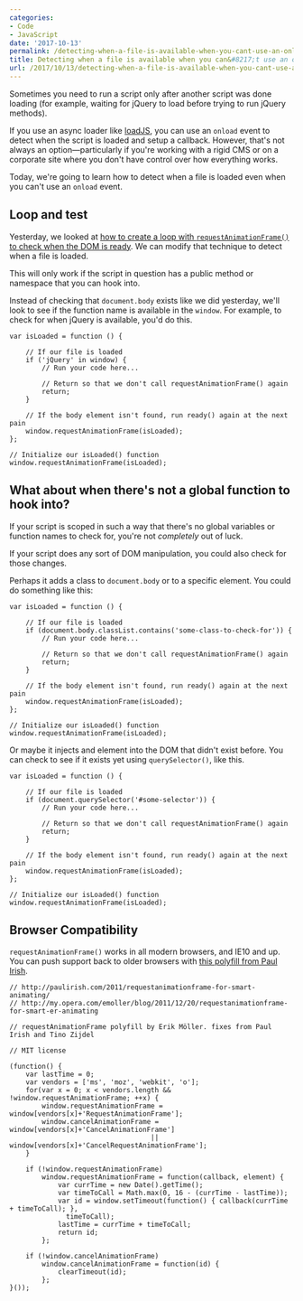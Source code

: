 ```yaml
---
categories:
- Code
- JavaScript
date: '2017-10-13'
permalink: /detecting-when-a-file-is-available-when-you-cant-use-an-onload-event/
title: Detecting when a file is available when you can&#8217;t use an onload event
url: /2017/10/13/detecting-when-a-file-is-available-when-you-cant-use-an-onload-event
---
```


Sometimes you need to run a script only after another script was done loading (for example, waiting for jQuery to load before trying to run jQuery methods).

If you use an async loader like [loadJS](https://github.com/filamentgroup/loadJS/), you can use an `onload` event to detect when the script is loaded and setup a callback. However, that's not always an option&mdash;particularly if you're working with a rigid CMS or on a corporate site where you don't have control over how everything works.

Today, we're going to learn how to detect when a file is loaded even when you can't use an `onload` event.

## Loop and test

Yesterday, we looked at [how to create a loop with `requestAnimationFrame()` to check when the DOM is ready](/the-quickest-way-to-detect-when-the-dom-is-ready/). We can modify that technique to detect when a file is loaded.

This will only work if the script in question has a public method or namespace that you can hook into.

Instead of checking that `document.body` exists like we did yesterday, we'll look to see if the function name is available in the `window`. For example, to check for when jQuery is available, you'd do this.

```lang-js
var isLoaded = function () {

    // If our file is loaded
    if ('jQuery' in window) {
        // Run your code here...

        // Return so that we don't call requestAnimationFrame() again
        return;
    }

    // If the body element isn't found, run ready() again at the next pain
    window.requestAnimationFrame(isLoaded);
};

// Initialize our isLoaded() function
window.requestAnimationFrame(isLoaded);
```

## What about when there's not a global function to hook into?

If your script is scoped in such a way that there's no global variables or function names to check for, you're not *completely* out of luck.

If your script does any sort of DOM manipulation, you could also check for those changes.

Perhaps it adds a class to `document.body` or to a specific element. You could do something like this:

```lang-js
var isLoaded = function () {

    // If our file is loaded
    if (document.body.classList.contains('some-class-to-check-for')) {
        // Run your code here...

        // Return so that we don't call requestAnimationFrame() again
        return;
    }

    // If the body element isn't found, run ready() again at the next pain
    window.requestAnimationFrame(isLoaded);
};

// Initialize our isLoaded() function
window.requestAnimationFrame(isLoaded);
```

Or maybe it injects and element into the DOM that didn't exist before. You can check to see if it exists yet using `querySelector()`, like this.

```lang-js
var isLoaded = function () {

    // If our file is loaded
    if (document.querySelector('#some-selector')) {
        // Run your code here...

        // Return so that we don't call requestAnimationFrame() again
        return;
    }

    // If the body element isn't found, run ready() again at the next pain
    window.requestAnimationFrame(isLoaded);
};

// Initialize our isLoaded() function
window.requestAnimationFrame(isLoaded);
```

## Browser Compatibility

`requestAnimationFrame()` works in all modern browsers, and IE10 and up. You can push support back to older browsers with [this polyfill from Paul Irish](https://gist.github.com/paulirish/1579671).

```lang-js
// http://paulirish.com/2011/requestanimationframe-for-smart-animating/
// http://my.opera.com/emoller/blog/2011/12/20/requestanimationframe-for-smart-er-animating

// requestAnimationFrame polyfill by Erik Möller. fixes from Paul Irish and Tino Zijdel

// MIT license

(function() {
    var lastTime = 0;
    var vendors = ['ms', 'moz', 'webkit', 'o'];
    for(var x = 0; x < vendors.length && !window.requestAnimationFrame; ++x) {
        window.requestAnimationFrame = window[vendors[x]+'RequestAnimationFrame'];
        window.cancelAnimationFrame = window[vendors[x]+'CancelAnimationFrame']
                                   || window[vendors[x]+'CancelRequestAnimationFrame'];
    }

    if (!window.requestAnimationFrame)
        window.requestAnimationFrame = function(callback, element) {
            var currTime = new Date().getTime();
            var timeToCall = Math.max(0, 16 - (currTime - lastTime));
            var id = window.setTimeout(function() { callback(currTime + timeToCall); },
              timeToCall);
            lastTime = currTime + timeToCall;
            return id;
        };

    if (!window.cancelAnimationFrame)
        window.cancelAnimationFrame = function(id) {
            clearTimeout(id);
        };
}());
```